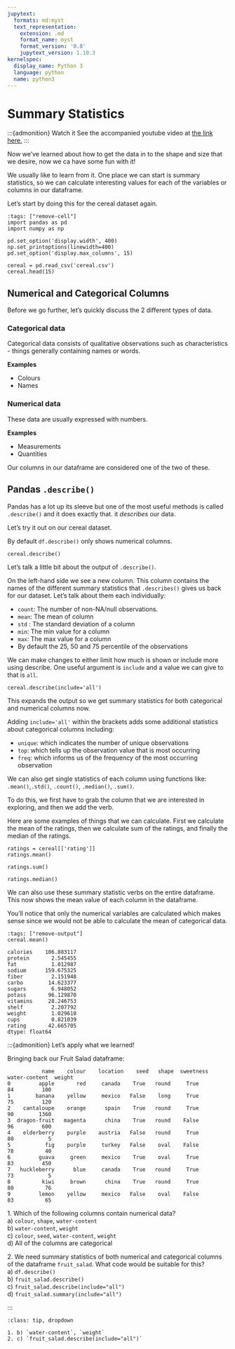 ```yaml
---
jupytext:
  formats: md:myst
  text_representation:
    extension: .md
    format_name: myst
    format_version: '0.8'
    jupytext_version: 1.10.3
kernelspec:
  display_name: Python 3
  language: python
  name: python3
---
```


# Summary Statistics

:::{admonition} Watch it
See the accompanied youtube video at <a href="https://www.youtube.com/embed/W88f5DAl9hk?start=1518&end=1770" target="_blank">the link here.</a>
:::

Now we’ve learned about how to get the data in to the shape and size
that we desire, now we ca have some fun with it\!

We usually like to learn from it. One place we can start is summary
statistics, so we can calculate interesting values for each of the
variables or columns in our dataframe.

Let’s start by doing this for the cereal dataset again.

```{code-cell} ipython3
:tags: ["remove-cell"]
import pandas as pd
import numpy as np

pd.set_option('display.width', 400)
np.set_printoptions(linewidth=400)
pd.set_option('display.max_columns', 15)
```

```{code-cell} ipython3
cereal = pd.read_csv('cereal.csv')
cereal.head(15)
```

## Numerical and Categorical Columns

Before we go further, let’s quickly discuss the 2 different types of
data.

### Categorical data

Categorical data consists of qualitative observations such as
characteristics - things generally containing names or words.

**Examples**

  - Colours
  - Names


### Numerical data

These data are usually expressed with numbers.

**Examples**

  - Measurements
  - Quantities



Our columns in our dataframe are considered one of the two of these.

## Pandas `.describe()`

Pandas has a lot up its sleeve but one of the most useful methods is
called `.describe()` and it does exactly that. it *describes* our data.

Let’s try it out on our cereal dataset.

By default `df.describe()` only shows numerical columns.


```{code-cell} ipython3
cereal.describe()
```


Let’s talk a little bit about the output of `.describe()`.

On the left-hand side we see a new column. This column contains the
names of the different summary statistics that `.describes()` gives us
back for our dataset. Let’s talk about them each individually:

- `count`: The number of non-NA/null observations.
- `mean`: The mean of column
- `std` : The standard deviation of a column
- `min`: The min value for a column
- `max`: The max value for a column
- By default the 25, 50 and 75 percentile of the observations



We can make changes to either limit how much is shown or include more
using describe. One useful argument is `include` and a value we can give
to that is `all`.

```{code-cell} ipython3
cereal.describe(include='all')
```

This expands the output so we get summary statistics for both
categorical and numerical columns now.

Adding `include='all'` within the brackets adds some additional
statistics about categorical columns including:

- `unique`: which indicates the number of unique observations
- `top`: which tells up the observation value that is most occurring
- `freq`: which informs us of the frequency of the most occurring
  observation


We can also get single statistics of each column using functions like:
`.mean()`,`.std()`, `.count()`, `.median()`, `.sum()`.

To do this, we first have to grab the column that we are interested in
exploring, and then we add the verb.

Here are some examples of things that we can calculate. First we
calculate the mean of the ratings, then we calculate sum of the ratings,
and finally the median of the ratings.


```{code-cell} ipython3
ratings = cereal[['rating']]
ratings.mean()
```


```{code-cell} ipython3
ratings.sum()
```


```{code-cell} ipython3
ratings.median()
```

We can also use these summary statistic verbs on the entire dataframe.
This now shows the mean value of each column in the dataframe.

You’ll notice that only the numerical variables are calculated which
makes sense since we would not be able to calculate the mean of
categorical data.

```{code-cell} ipython3
:tags: ["remove-output"]
cereal.mean()
```

```out
calories    106.883117
protein       2.545455
fat           1.012987
sodium      159.675325
fiber         2.151948
carbo        14.623377
sugars        6.948052
potass       96.129870
vitamins     28.246753
shelf         2.207792
weight        1.029610
cups          0.821039
rating       42.665705
dtype: float64
```

:::{admonition} Let’s apply what we learned!

Bringing back our Fruit Salad dataframe:

```out
           name    colour    location    seed   shape  sweetness   water-content  weight
0         apple       red     canada    True   round     True          84         100
1        banana    yellow     mexico   False    long     True          75         120
2    cantaloupe    orange      spain    True   round     True          90        1360
3  dragon-fruit   magenta      china    True   round    False          96         600
4    elderberry    purple    austria   False   round     True          80           5
5           fig    purple     turkey   False    oval    False          78          40
6         guava     green     mexico    True    oval     True          83         450
7   huckleberry      blue     canada    True   round     True          73           5
8          kiwi     brown      china    True   round     True          80          76
9         lemon    yellow     mexico   False    oval    False          83          65
```
 
1\. Which of the following columns contain numerical data?                             
a) `colour`, `shape`, `water-content`          
b) `water-content`, `weight`           
c) `colour`, `seed`, `water-content`, `weight`           
d) All of the columns are categorical            

2\. We need summary statistics of both numerical and categorical columns of the dataframe `fruit_salad`. What code would be suitable for this?        
a) `df.describe()`        
b) `fruit_salad.describe()`        
c) `fruit_salad.describe(include="all")`        
d) `fruit_salad.summary(include="all")`    

:::

```{admonition} Solutions!
:class: tip, dropdown

1. b) `water-content`, `weight`   
2. c) `fruit_salad.describe(include="all")` 

```
